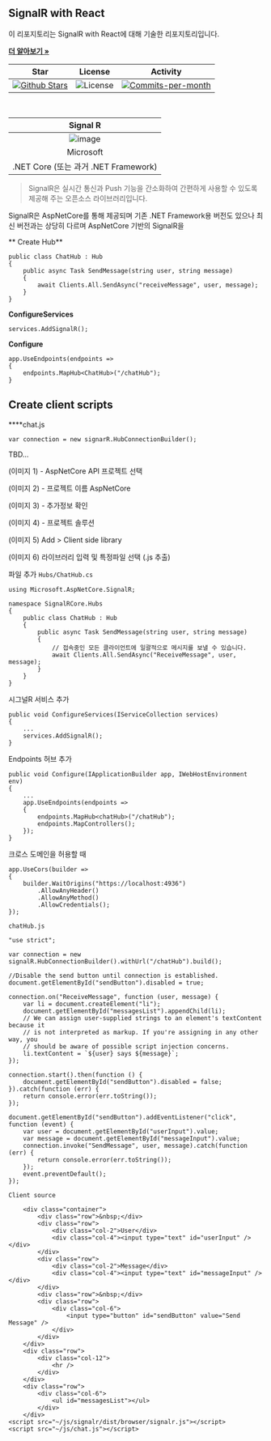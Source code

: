 ## SignalR with React

이 리포지토리는 SignalR with React에 대해 기술한 리포지토리입니다. <br />

<a href="https://github.com/devncore/devncore"><strong>더 알아보기 »</strong></a>
 
| Star | License | Activity |
|:----:|:-------:|:--------:|
| <a href="https://github.com/devncore/docs/stargazers"><img src="https://img.shields.io/github/stars/devncore/docs" alt="Github Stars"></a> | <img src="https://img.shields.io/github/license/devncore/docs" alt="License"> | <a href="https://github.com/devncore/docs/pulse"><img src="https://img.shields.io/github/commit-activity/m/devncore/docs" alt="Commits-per-month"></a> |

<br />

| Signal R |
|:----:|
| ![image](https://user-images.githubusercontent.com/52397976/147094008-a64921bb-6de6-4770-a6ef-0ea28de6e87c.png) |
| Microsoft |
| .NET Core (또는 과거 .NET Framework) |

> SignalR은 실시간 통신과 Push 기능을 간소화하여 간편하게 사용할 수 있도록 제공해 주는 오픈소스 라이브러리입니다.

SignalR은 AspNetCore를 통해 제공되며 기존 .NET Framework용 버전도 있으나 최신 버전과는 상당히 다르며 AspNetCore 기반의 SignalR을 


** Create Hub**

```
public class ChatHub : Hub
{
    public async Task SendMessage(string user, string message)
    {
        await Clients.All.SendAsync("receiveMessage", user, message);
    }
}
```

**ConfigureServices**

```
services.AddSignalR();
```

**Configure**

```
app.UseEndpoints(endpoints =>
{
    endpoints.MapHub<ChatHub>("/chatHub");
}
```

## Create client scripts

****chat.js
    
```
var connection = new signarR.HubConnectionBuilder();
```


TBD...

(이미지 1) - AspNetCore API 프로젝트 선택

(이미지 2) - 프로젝트 이름 AspNetCore

(이미지 3) - 추가정보 확인

(이미지 4) - 프로젝트 솔루션

(이미지 5) Add > Client side library

(이미지 6) 라이브러리 입력 및 특정파일 선택 (.js 추출)

파일 추가
`Hubs/ChatHub.cs`
    
```
using Microsoft.AspNetCore.SignalR;

namespace SignalRCore.Hubs
{
    public class ChatHub : Hub
    {
        public async Task SendMessage(string user, string message)
        {
            // 접속중인 모든 클라이언트에 일괄적으로 메시지를 보낼 수 있습니다.
            await Clients.All.SendAsync("ReceiveMessage", user, message);
        }
    }
}
```

시그널R 서비스 추가
```
public void ConfigureServices(IServiceCollection services)
{
    ...
    services.AddSignalR();
}
```

Endpoints 허브 추가
```
public void Configure(IApplicationBuilder app, IWebHostEnvironment env)
{
    ...
    app.UseEndpoints(endpoints =>
    {
        endpoints.MapHub<chatHub>("/chatHub");
        endpoints.MapControllers();
    });
}
```

크로스 도메인을 허용할 때
```
app.UseCors(builder =>
{
    builder.WaitOrigins("https://localhost:4936")
        .AllowAnyHeader()
        .AllowAnyMethod()
        .AllowCredentials();
});
```

 
`chatHub.js`    
```
"use strict";

var connection = new signalR.HubConnectionBuilder().withUrl("/chatHub").build();

//Disable the send button until connection is established.
document.getElementById("sendButton").disabled = true;

connection.on("ReceiveMessage", function (user, message) {
    var li = document.createElement("li");
    document.getElementById("messagesList").appendChild(li);
    // We can assign user-supplied strings to an element's textContent because it
    // is not interpreted as markup. If you're assigning in any other way, you 
    // should be aware of possible script injection concerns.
    li.textContent = `${user} says ${message}`;
});

connection.start().then(function () {
    document.getElementById("sendButton").disabled = false;
}).catch(function (err) {
    return console.error(err.toString());
});

document.getElementById("sendButton").addEventListener("click", function (event) {
    var user = document.getElementById("userInput").value;
    var message = document.getElementById("messageInput").value;
    connection.invoke("SendMessage", user, message).catch(function (err) {
        return console.error(err.toString());
    });
    event.preventDefault();
});
```

`Client source`
```
    <div class="container">
        <div class="row">&nbsp;</div>
        <div class="row">
            <div class="col-2">User</div>
            <div class="col-4"><input type="text" id="userInput" /></div>
        </div>
        <div class="row">
            <div class="col-2">Message</div>
            <div class="col-4"><input type="text" id="messageInput" /></div>
        </div>
        <div class="row">&nbsp;</div>
        <div class="row">
            <div class="col-6">
                <input type="button" id="sendButton" value="Send Message" />
            </div>
        </div>
    </div>
    <div class="row">
        <div class="col-12">
            <hr />
        </div>
    </div>
    <div class="row">
        <div class="col-6">
            <ul id="messagesList"></ul>
        </div>
    </div>
<script src="~/js/signalr/dist/browser/signalr.js"></script>
<script src="~/js/chat.js"></script>
```
